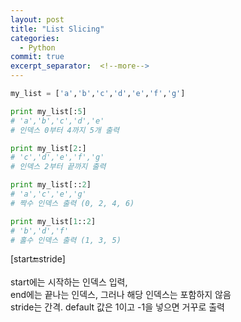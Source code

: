 ```yaml
---
layout: post
title: "List Slicing"
categories:
  - Python
commit: true
excerpt_separator:  <!--more-->
---
```


```python
my_list = ['a','b','c','d','e','f','g']

print my_list[:5]
# 'a','b','c','d','e'
# 인덱스 0부터 4까지 5개 출력

print my_list[2:]
# 'c','d','e','f','g'
# 인덱스 2부터 끝까지 출력

print my_list[::2]
# 'a','c','e','g'
# 짝수 인덱스 출력 (0, 2, 4, 6)

print my_list[1::2]
# 'b','d','f'
# 홀수 인덱스 출력 (1, 3, 5)
```

[start:end:stride] <br>
<br>
start에는 시작하는 인덱스 입력, <br>
end에는 끝나는 인덱스, 그러나 해당 인덱스는 포함하지 않음<br>
stride는 간격. default 값은 1이고 -1을 넣으면 거꾸로 출력<br>